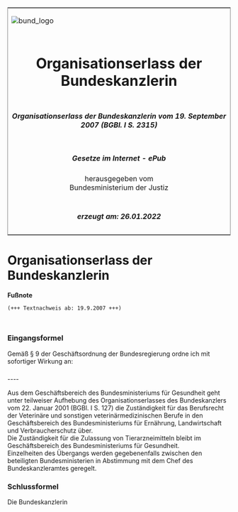 <span id="DECKBLATT.html"></span>

<table border="0" frame="border" width="100%">

<tr valign="top">

<td align="left">

![bund\_logo](BfJ_2021_Web_de_de.gif)

</td>

<td align="right">

 

</td>

</tr>

<tr align="center" valign="middle">

<td colspan="2">

# Organisationserlass der Bundeskanzlerin

</td>

</tr>

<tr align="center" valign="middle">

<td colspan="2">

##### Organisationserlass der Bundeskanzlerin vom 19. September 2007 (BGBl. I S. 2315)

</td>

</tr>

<tr align="center" valign="middle">

<td colspan="2">

  
  

##### Gesetze im Internet - ePub  
  
herausgegeben vom  
Bundesministerium der Justiz

</td>

</tr>

<tr align="center" valign="bottom">

<td colspan="2">

  
  

##### erzeugt am: 26.01.2022

</td>

</tr>

</table>

<span id="BJNR231500007.html"></span>

# Organisationserlass der Bundeskanzlerin

<div>

  
**Fußnote**

<div class="jnhtml">

<div>

<div class="jurAbsatz">

  

``` 
(+++ Textnachweis ab: 19.9.2007 +++)

 
```

</div>

</div>

</div>

</div>

<span id="BJNR231500007BJNE000100000.html"></span>

### Eingangsformel  

<div>

<div class="jnhtml">

<div>

<div class="jurAbsatz">

Gemäß § 9 der Geschäftsordnung der Bundesregierung ordne ich mit
sofortiger Wirkung an:

</div>

</div>

</div>

</div>

<span id="BJNR231500007BJNE000200000.html"></span>

###   
\----

<div>

<div class="jnhtml">

<div>

<div class="jurAbsatz">

Aus dem Geschäftsbereich des Bundesministeriums für Gesundheit geht
unter teilweiser Aufhebung des Organisationserlasses des Bundeskanzlers
vom 22. Januar 2001 (BGBl. I S. 127) die Zuständigkeit für das
Berufsrecht der Veterinäre und sonstigen veterinärmedizinischen Berufe
in den Geschäftsbereich des Bundesministeriums für Ernährung,
Landwirtschaft und Verbraucherschutz über.  
Die Zuständigkeit für die Zulassung von Tierarzneimitteln bleibt im
Geschäftsbereich des Bundesministeriums für Gesundheit.  
Einzelheiten des Übergangs werden gegebenenfalls zwischen den
beteiligten Bundesministerien in Abstimmung mit dem Chef des
Bundeskanzleramtes geregelt.

</div>

</div>

</div>

</div>

<span id="BJNR231500007BJNE000300000.html"></span>

### Schlussformel  

<div>

<div class="jnhtml">

<div>

<div class="jurAbsatz">

Die Bundeskanzlerin

</div>

</div>

</div>

</div>
